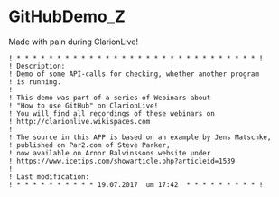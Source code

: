 # GitHubDemo_Z
Made with pain during ClarionLive!


    ! * * * * * * * * * * * * * * * * * * * * * * * * * * * * * * !
    ! Description:
    ! Demo of some API-calls for checking, whether another program
    ! is running.
    ! 
    ! This demo was part of a series of Webinars about 
    ! "How to use GitHub" on ClarionLive!
    ! You will find all recordings of these webinars on
    ! http://clarionlive.wikispaces.com
    ! 
    ! The source in this APP is based on an example by Jens Matschke,
    ! published on Par2.com of Steve Parker, 
    ! now available on Arnor Balvinssons website under
    ! https://www.icetips.com/showarticle.php?articleid=1539
    ! 
    ! Last modification:
    ! * * * * * * * * * * 19.07.2017  um 17:42  * * * * * * * * * ! 

